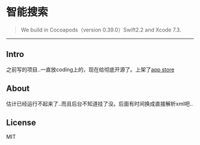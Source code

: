 # 智能搜索

> We build in Cocoapods（version 0.39.0）Swift2.2 and Xcode 7.3.


---

## Intro

之前写的项目..一直放coding上的，现在给彻底开源了。上架了[app store](https://itunes.apple.com/us/app/zhi-neng-sou-suo/id989614680?mt=8)

## About

估计已经运行不起来了..而且后台不知道挂了没。后面有时间换成直接解析xml吧..

## License

MIT